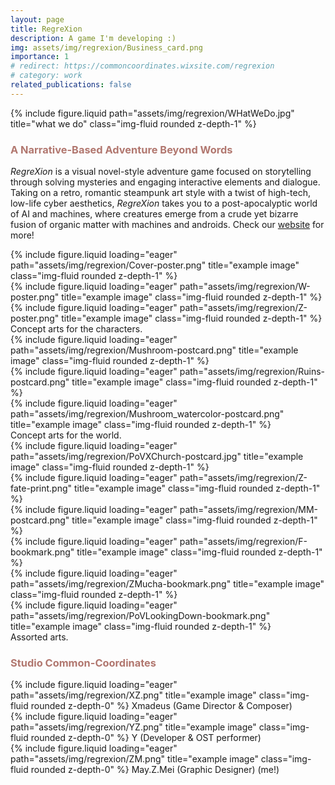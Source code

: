 ```yaml
---
layout: page
title: RegreXion
description: A game I'm developing :)
img: assets/img/regrexion/Business_card.png
importance: 1
# redirect: https://commoncoordinates.wixsite.com/regrexion
# category: work
related_publications: false
---
```


<div class="row justify-content-sm-center mb-5">
    <div class="col-sm-4 mt-3 mt-md-0">
        {% include figure.liquid path="assets/img/regrexion/WHatWeDo.jpg" title="what we do" class="img-fluid rounded z-depth-1" %}
    </div>
    <div class="col-sm-6 mt-3 mt-md-0">
        <h3 style="color: #B1776F;">A Narrative-Based Adventure Beyond Words</h3>
        <p>
            <em>RegreXion</em> is a visual novel-style adventure game focused on storytelling through solving mysteries and engaging interactive elements and dialogue. Taking on a retro, romantic steampunk art style with a twist of high-tech, low-life cyber aesthetics, <em>RegreXion</em> takes you to a post-apocalyptic world of AI and machines, where creatures emerge from a crude yet bizarre fusion of organic matter with machines and androids. Check our <a href="https://commoncoordinates.wixsite.com/regrexion">website</a> for more!
        </p>
    </div>
</div>



<div class="row">
    <div class="col-sm mt-3 mt-md-0">
        {% include figure.liquid loading="eager" path="assets/img/regrexion/Cover-poster.png" title="example image" class="img-fluid rounded z-depth-1" %}
    </div>
    <div class="col-sm mt-3 mt-md-0">
        {% include figure.liquid loading="eager" path="assets/img/regrexion/W-poster.png" title="example image" class="img-fluid rounded z-depth-1" %}
    </div>
    <div class="col-sm mt-3 mt-md-0">
        {% include figure.liquid loading="eager" path="assets/img/regrexion/Z-poster.png" title="example image" class="img-fluid rounded z-depth-1" %}
    </div>
</div>
<div class="caption">
    Concept arts for the characters.
</div>


<div class="row mt-5">
    <div class="col-sm mt-3 mt-md-0">
        {% include figure.liquid loading="eager" path="assets/img/regrexion/Mushroom-postcard.png" title="example image" class="img-fluid rounded z-depth-1" %}
    </div>
    <div class="col-sm mt-3 mt-md-0">
        {% include figure.liquid loading="eager" path="assets/img/regrexion/Ruins-postcard.png" title="example image" class="img-fluid rounded z-depth-1" %}
    </div>
    <div class="col-sm mt-3 mt-md-0">
        {% include figure.liquid loading="eager" path="assets/img/regrexion/Mushroom_watercolor-postcard.png" title="example image" class="img-fluid rounded z-depth-1" %}
    </div>
</div>
<div class="caption">
    Concept arts for the world.
</div>


<div class="row mt-5">
    <div class="col-sm mt-3 mt-md-0">
        {% include figure.liquid loading="eager" path="assets/img/regrexion/PoVXChurch-postcard.jpg" title="example image" class="img-fluid rounded z-depth-1" %}
    </div>
    <div class="col-sm mt-3 mt-md-0">
        {% include figure.liquid loading="eager" path="assets/img/regrexion/Z-fate-print.png" title="example image" class="img-fluid rounded z-depth-1" %}
    </div>
    <div class="col-sm mt-3 mt-md-0">
        {% include figure.liquid loading="eager" path="assets/img/regrexion/MM-postcard.png" title="example image" class="img-fluid rounded z-depth-1" %}
    </div>
</div>
<div class="row">
    <div class="col-sm mt-3 mt-md-0">
        {% include figure.liquid loading="eager" path="assets/img/regrexion/F-bookmark.png" title="example image" class="img-fluid rounded z-depth-1" %}
    </div>
    <div class="col-sm mt-3 mt-md-0">
        {% include figure.liquid loading="eager" path="assets/img/regrexion/ZMucha-bookmark.png" title="example image" class="img-fluid rounded z-depth-1" %}
    </div>
    <div class="col-sm mt-3 mt-md-0">
        {% include figure.liquid loading="eager" path="assets/img/regrexion/PoVLookingDown-bookmark.png" title="example image" class="img-fluid rounded z-depth-1" %}
    </div>
</div>
<div class="caption">
    Assorted arts.
</div>


<div class="caption mt-5">
    <h3 style="color: #B1776F;">Studio Common-Coordinates</h3>
</div>
<div class="row">
    <div class="col-sm mt-3 mt-md-0">
        {% include figure.liquid loading="eager" path="assets/img/regrexion/XZ.png" title="example image" class="img-fluid rounded z-depth-0" %}
        Xmadeus (Game Director & Composer)
    </div>
    <div class="col-sm mt-3 mt-md-0">
        {% include figure.liquid loading="eager" path="assets/img/regrexion/YZ.png" title="example image" class="img-fluid rounded z-depth-0" %}
        Y (Developer & OST performer)
    </div>
    <div class="col-sm mt-3 mt-md-0">
        {% include figure.liquid loading="eager" path="assets/img/regrexion/ZM.png" title="example image" class="img-fluid rounded z-depth-0" %}
        May.Z.Mei (Graphic Designer) (me!)
    </div>
</div>